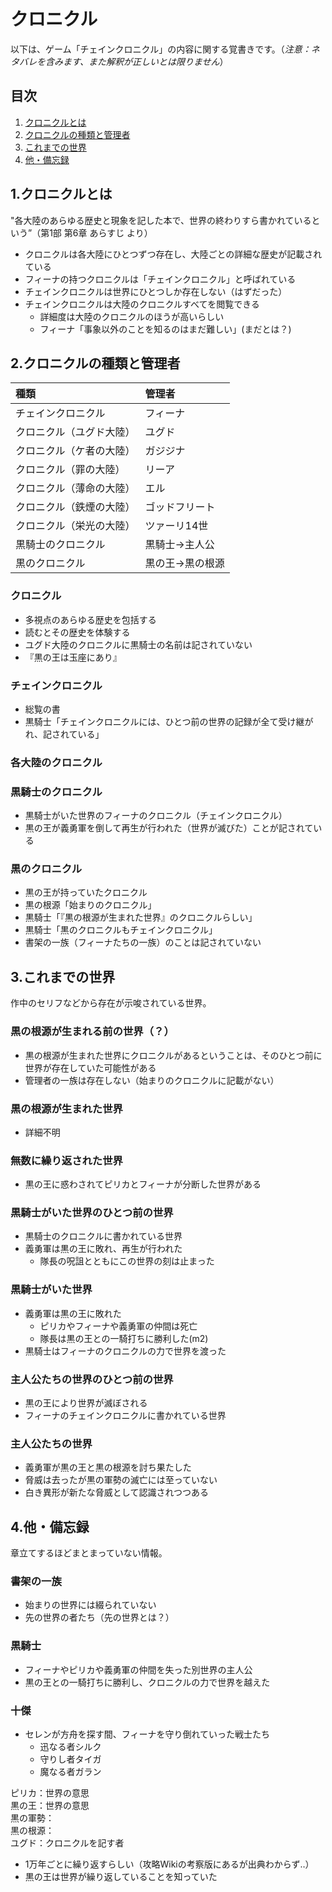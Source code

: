 クロニクル
====================================================

以下は、ゲーム「チェインクロニクル」の内容に関する覚書きです。（*注意：ネタバレを含みます、また解釈が正しいとは限りません*）




目次
----------------------------------------------------

1. [クロニクルとは](#1-)
2. [クロニクルの種類と管理者](#2-)
3. [これまでの世界](#3-)
4. [他・備忘録](#4-)




1.クロニクルとは
----------------------------------------------------

"各大陸のあらゆる歴史と現象を記した本で、世界の終わりすら書かれているという”（第1部 第6章 あらすじ より）

- クロニクルは各大陸にひとつずつ存在し、大陸ごとの詳細な歴史が記載されている
- フィーナの持つクロニクルは「チェインクロニクル」と呼ばれている
- チェインクロニクルは世界にひとつしか存在しない（はずだった）
- チェインクロニクルは大陸のクロニクルすべてを閲覧できる
    - 詳細度は大陸のクロニクルのほうが高いらしい
    - フィーナ「事象以外のことを知るのはまだ難しい」(まだとは？)




2.クロニクルの種類と管理者
----------------------------------------------------

|種類|管理者
|:--|:--
|チェインクロニクル|フィーナ
|クロニクル（ユグド大陸）|ユグド
|クロニクル（ケ者の大陸）|ガジジナ
|クロニクル（罪の大陸）|リーア
|クロニクル（薄命の大陸）|エル
|クロニクル（鉄煙の大陸）|ゴッドフリート
|クロニクル（栄光の大陸）|ツァーリ14世
|黒騎士のクロニクル|黒騎士→主人公
|黒のクロニクル|黒の王→黒の根源


### クロニクル

- 多視点のあらゆる歴史を包括する
- 読むとその歴史を体験する
- ユグド大陸のクロニクルに黒騎士の名前は記されていない
- 『黒の王は玉座にあり』

### チェインクロニクル

- 総覧の書
- 黒騎士「チェインクロニクルには、ひとつ前の世界の記録が全て受け継がれ、記されている」

### 各大陸のクロニクル


### 黒騎士のクロニクル

- 黒騎士がいた世界のフィーナのクロニクル（チェインクロニクル）
- 黒の王が義勇軍を倒して再生が行われた（世界が滅びた）ことが記されている

### 黒のクロニクル

- 黒の王が持っていたクロニクル
- 黒の根源「始まりのクロニクル」
- 黒騎士「『黒の根源が生まれた世界』のクロニクルらしい」
- 黒騎士「黒のクロニクルもチェインクロニクル」
- 書架の一族（フィーナたちの一族）のことは記されていない




3.これまでの世界
----------------------------------------------------

作中のセリフなどから存在が示唆されている世界。


### 黒の根源が生まれる前の世界（？）

- 黒の根源が生まれた世界にクロニクルがあるということは、そのひとつ前に世界が存在していた可能性がある
- 管理者の一族は存在しない（始まりのクロニクルに記載がない）


### 黒の根源が生まれた世界

- 詳細不明


### 無数に繰り返された世界

- 黒の王に惑わされてピリカとフィーナが分断した世界がある


### 黒騎士がいた世界のひとつ前の世界

- 黒騎士のクロニクルに書かれている世界
- 義勇軍は黒の王に敗れ、再生が行われた
    - 隊長の呪詛とともにこの世界の刻は止まった


### 黒騎士がいた世界

- 義勇軍は黒の王に敗れた
    - ピリカやフィーナや義勇軍の仲間は死亡
    - 隊長は黒の王との一騎打ちに勝利した(m2)
- 黒騎士はフィーナのクロニクルの力で世界を渡った


### 主人公たちの世界のひとつ前の世界

- 黒の王により世界が滅ぼされる
- フィーナのチェインクロニクルに書かれている世界


### 主人公たちの世界

- 義勇軍が黒の王と黒の根源を討ち果たした
- 脅威は去ったが黒の軍勢の滅亡には至っていない
- 白き異形が新たな脅威として認識されつつある




4.他・備忘録
----------------------------------------------------

章立てするほどまとまっていない情報。


### 書架の一族

- 始まりの世界には綴られていない
- 先の世界の者たち（先の世界とは？）


### 黒騎士

- フィーナやピリカや義勇軍の仲間を失った別世界の主人公
- 黒の王との一騎打ちに勝利し、クロニクルの力で世界を越えた


### 十傑

- セレンが方舟を探す間、フィーナを守り倒れていった戦士たち
  - 迅なる者シルク
  - 守りし者タイガ
  - 魔なる者ガラン


ピリカ：世界の意思  
黒の王：世界の意思  
黒の軍勢：  
黒の根源：  
ユグド：クロニクルを記す者  

- 1万年ごとに繰り返すらしい（攻略Wikiの考察版にあるが出典わからず‥）
- 黒の王は世界が繰り返していることを知っていた

